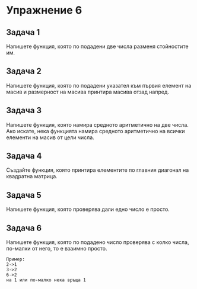 # Упражнение 6
## Задача 1
Напишете функция, която по подадени две числа разменя стойностите им.

## Задача 2
Напишете функция, която по подадени указател към първия елемент на масив и размерност на масива принтира масива отзад напред.

## Задача 3
Напишете функция, която намира средното аритметично на две числа. Ако искате, нека функцията намира средното аритметично на всички елементи на масив от цели числа.

## Задача 4
Създайте функция, която принтира елементите по главния диагонал на квадратна матрица.

## Задача 5
Напишете функция, която проверява дали едно число е просто.

## Задача 6
Напишете функция, която по подадено число проверява с колко числа, по-малки от него, то е взаимно просто. 
```
Пример: 
2->1
3->2
6->2
на 1 или по-малко нека връща 1
